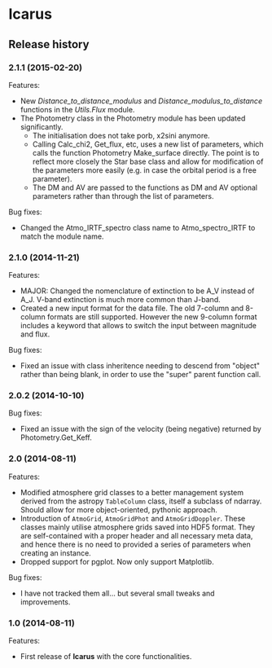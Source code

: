 # Icarus

## Release history

### 2.1.1 (2015-02-20)

Features:

- New _Distance_to_distance_modulus_ and _Distance_modulus_to_distance_ functions in the _Utils.Flux_ module.
- The Photometry class in the Photometry module has been updated significantly.
    - The initialisation does not take porb, x2sini anymore.
    - Calling Calc_chi2, Get_flux, etc, uses a new list of parameters, which calls the function Photometry Make_surface directly. The point is to reflect more closely the Star base class and allow for modification of the parameters more easily (e.g. in case the orbital period is a free parameter).
    - The DM and AV are passed to the functions as DM and AV optional parameters rather than through the list of parameters.

Bug fixes:

- Changed the Atmo_IRTF_spectro class name to Atmo_spectro_IRTF to match the module name.


### 2.1.0 (2014-11-21)

Features:

- MAJOR: Changed the nomenclature of extinction to be A_V instead of A_J. V-band extinction is much more common than J-band.
- Created a new input format for the data file. The old 7-column and 8-column formats are still supported. However the new 9-column format includes a keyword that allows to switch the input between magnitude and flux.

Bug fixes:

- Fixed an issue with class inheritence needing to descend from "object" rather than being blank, in order to use the "super" parent function call.


### 2.0.2 (2014-10-10)

Bug fixes:

- Fixed an issue with the sign of the velocity (being negative) returned by Photometry.Get_Keff.


### 2.0 (2014-08-11)

Features:

- Modified atmosphere grid classes to a better management system derived from the astropy `TableColumn` class, itself a subclass of ndarray. Should allow for more object-oriented, pythonic approach.
- Introduction of `AtmoGrid`, `AtmoGridPhot` and `AtmoGridDoppler`. These classes mainly utilise atmosphere grids saved into HDF5 format. They are self-contained with a proper header and all necessary meta data, and hence there is no need to provided a series of parameters when creating an instance.
- Dropped support for pgplot. Now only support Matplotlib.

Bug fixes:

- I have not tracked them all... but several small tweaks and improvements.


### 1.0 (2014-08-11)

Features:

- First release of **Icarus** with the core functionalities.


